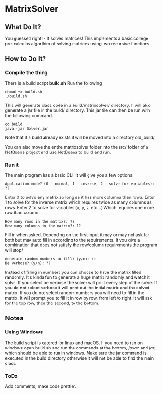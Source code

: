# MatrixSolver
## What Do It?
You guessed right! - It solves matrices! This implements a basic college pre-calculus algorthim of solving matrices using two recursive functions.

## How to Do It?
### Compile the thing
There is a build script **build.sh**
Run the following
```
chmod +x build.sh
./build.sh
```
This will generate class code in a build/matrixsolver/ directory. It will also generate a jar file in the build/ directory. This jar file can then be run with the following command.
```
cd build
java -jar Solver.jar
```
Note that if a build already exists it will be moved into a directory old_build/

You can also move the entire matrixsolver folder into the src/ folder of a NetBeans project and use NetBeans to build and run.

### Run it
The main program has a basic CLI. It will give you a few options:
```
Application mode? (0 - normal, 1 - inverse, 2 - solve for variables): ??
```
Enter 0 to solve any matrix so long as it has more columns than rows.
Enter 1 to solve for the inverse matrix which requires twice as many columns as rows.
Enter 2 to solve for variables (x, y, z, etc...) Which requires one more row than column.
```
How many rows in the matrix?: ??
How many columns in the matrix?: ??
```
Fill in when asked. Depending on the first input it may or may not ask for both but may auto fill in according to the requirements.
If you give a combination that does not satisfy the row/column requirements the program will stop/
```
Generate random numbers to fill? (y/n): ??
Be verbose? (y/n): ??
```
Instead of filling in numbers you can choose to have the matrix filled randomly. It's kinda fun to generate a huge matrix randomly and watch it solve.
If you select be verbose the solver will print every step of the solve. If you do not select verbose it will print out the initial matrix and the solved matrix.
If you do not select random numbers you will need to fill in the matrix.
It will prompt you to fill it in row by row, from left to right. It will ask for the top row, then the second, to the bottom.

## Notes
### Using Windows
The build script is catered for linux and macOS. If you need to run on windows open build.sh and run the commands at the bottom, *javac* and *jar*, which should be able to run in windows. Make sure the jar command is executed in the build directory otherwise it will not be able to find the main class.

### ToDo
Add comments, make code prettier.
